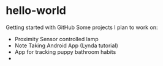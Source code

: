 # hello-world
Getting started with GitHub
Some projects I plan to work on:
- Proximity Sensor controlled lamp
- Note Taking Android App (Lynda tutorial)
- App for tracking puppy bathroom habits
- 
